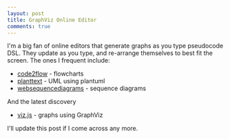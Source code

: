 ```yaml
---
layout: post
title: GraphViz Online Editor
comments: true
---
```

I'm a big fan of online editors that generate graphs as you type pseudocode DSL. They update as you type, and re-arrange themselves to best fit the screen. The ones I frequent include:

* [code2flow](https://code2flow.com/app) - flowcharts
* [planttext](https://www.planttext.com) - UML using plantuml
* [websequencediagrams](https://www.websequencediagrams.com) - sequence diagrams

And the latest discovery

* [viz.js](https://mdaines.github.io/viz.js/) - graphs using GraphViz

I'll update this post if I come across any more. 